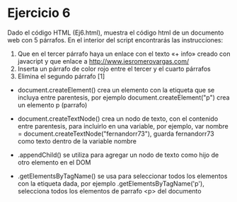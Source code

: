 # Ejercicio 6

Dado  el  código  HTML  (Ej6.html),  muestra  el  código  html  de  un  documento  web  con  5 
párrafos. 
En el interior del script encontrarás las instrucciones: 
1. Que en el tercer párrafo haya un enlace con el texto «+ info» creado con javacript 
y que enlace a http://www.iesromerovargas.com/ 
2. Inserta un párrafo de color rojo entre el tercer y el cuarto párrafos 
3. Elimina el segundo párrafo [1] 


- document.createElement() crea un elemento con la etiqueta que se incluya entre parentesis, por ejemplo document.createElement("p") crea un elemento p (parrafo)

- document.createTextNode() crea un nodo de texto, con el contenido entre parentesis, para incluirlo en una variable, por ejemplo, var nombre = document.createTextNode("fernandorr73"), guarda fernandorr73 como texto dentro de la variable nombre

- .appendChild() se utiliza para agregar un nodo de texto como hijo de otro elemento en el DOM

- .getElementsByTagName() se usa para seleccionar todos los elementos con la etiqueta dada, por ejemplo .getElementsByTagName('p'), selecciona todos los elementos de parrafo \<p> del documento